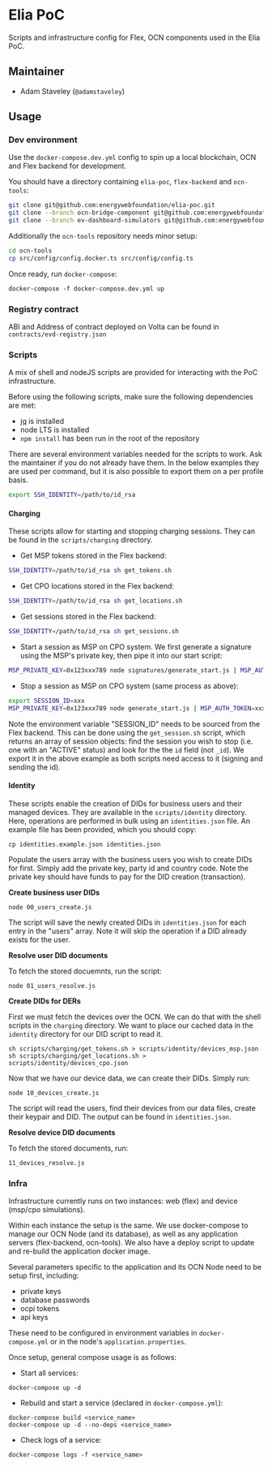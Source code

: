 # Elia PoC

Scripts and infrastructure config for Flex, OCN components used in the Elia
PoC.

## Maintainer
- Adam Staveley (`@adamstaveley`)


## Usage

### Dev environment

Use the `docker-compose.dev.yml` config to spin up a local blockchain, OCN and
Flex backend for development.

You should have a directory containing `elia-poc`, `flex-backend` and `ocn-tools`:
```sh
git clone git@github.com:energywebfoundation/elia-poc.git
git clone --branch ocn-bridge-component git@github.com:energywebfoundation/flex-backend.git
git clone --branch ev-dashboard-simulators git@github.com:energywebfoundation/ocn-tools.git
``` 

Additionally the `ocn-tools` repository needs minor setup:
```sh
cd ocn-tools
cp src/config/config.docker.ts src/config/config.ts
```

Once ready, run `docker-compose`:

```
docker-compose -f docker-compose.dev.yml up
```

### Registry contract

ABI and Address of contract deployed on Volta can be found in `contracts/evd-registry.json`

### Scripts

A mix of shell and nodeJS scripts are provided for interacting with the PoC
infrastructure. 

Before using the following scripts, make sure the following dependencies are 
met:
- [jq](https://stedolan.github.io/jq/download/) is installed
- node LTS is installed
- `npm install` has been run in the root of the repository

There are several environment variables needed for the scripts to work. Ask the
maintainer if you do not already have them. In the below examples they are used
per command, but it is also possible to export them on a per profile basis.

```sh
export SSH_IDENTITY=/path/to/id_rsa
```

#### Charging

These scripts allow for starting and stopping charging sessions. They can be 
found in the `scripts/charging` directory. 

- Get MSP tokens stored in the Flex backend:
```sh
SSH_IDENTITY=/path/to/id_rsa sh get_tokens.sh
```

- Get CPO locations stored in the Flex backend:
```sh
SSH_IDENTITY=/path/to/id_rsa sh get_locations.sh
```

- Get sessions stored in the Flex backend:
```sh
SSH_IDENTITY=/path/to/id_rsa sh get_sessions.sh
```

- Start a session as MSP on CPO system. We first generate a signature using the
MSP's private key, then pipe it into our start script:
```sh
MSP_PRIVATE_KEY=0x123xxx789 node signatures/generate_start.js | MSP_AUTH_TOKEN=xxx sh start_session.sh
```

- Stop a session as MSP on CPO system (same process as above):
```sh
export SESSION_ID=xxx
MSP_PRIVATE_KEY=0x123xxx789 node generate_start.js | MSP_AUTH_TOKEN=xxx sh stop_session.sh 
```

Note the environment variable "SESSION_ID" needs to be sourced from the Flex
backend. This can be done using the `get_session.sh` script, which returns an
array of session objects: find the session you wish to stop (i.e. one with an
"ACTIVE" status) and look for the the `id` field (not `_id`). We export it in
the above example as both scripts need access to it (signing and sending the 
id).

#### Identity

These scripts enable the creation of DIDs for business users and their
managed devices. They are available in the `scripts/identity` directory.
Here, operations are performed in bulk using an `identities.json` file.
An example file has been provided, which you should copy:

```
cp identities.example.json identities.json
```

Populate the users array with the business users you wish to create 
DIDs for first. Simply add the private key, party id and country code.
Note the private key should have funds to pay for the DID creation 
(transaction).

**Create business user DIDs**
```
node 00_users_create.js
```

The script will save the newly created DIDs in `identities.json` for each
entry in the "users" array. Note it will skip the operation if a DID 
already exists for the user.

**Resolve user DID documents**

To fetch the stored docuemnts, run the script:
```
node 01_users_resolve.js
```

**Create DIDs for DERs**

First we must fetch the devices over the OCN. We can do that with the 
shell scripts in the `charging` directory. We want to place our cached
data in the `identity` directory for our DID script to read it.

```
sh scripts/charging/get_tokens.sh > scripts/identity/devices_msp.json
sh scripts/charging/get_locations.sh > scripts/identity/devices_cpo.json
```

Now that we have our device data, we can create their DIDs. Simply run:

```
node 10_devices_create.js
```

The script will read the users, find their devices from our data files,
create their keypair and DID. The output can be found in `identities.json`.

**Resolve device DID documents**

To fetch the stored documents, run:
```
11_devices_resolve.js
```


### Infra

Infrastructure currently runs on two instances: web (flex) and device
(msp/cpo simulations).

Within each instance the setup is the same. We use docker-compose to manage our
OCN Node (and its database), as well as any application servers (flex-backend,
ocn-tools). We also have a deploy script to update and re-build the application
docker image.

Several parameters specific to the application and its OCN Node need to be setup
first, including:
- private keys
- database passwords
- ocpi tokens
- api keys

These need to be configured in environment variables in `docker-compose.yml` or
in the node's `application.properties`.

Once setup, general compose usage is as follows:

- Start all services:
```
docker-compose up -d
```

- Rebuild and start a service (declared in `docker-compose.yml`):
```
docker-compose build <service_name>
docker-compose up -d --no-deps <service_name>
```

- Check logs of a service:
```
docker-compose logs -f <service_name>
```
